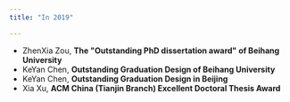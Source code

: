 ```yaml
---
title: "In 2019"

---
```


- ZhenXia Zou, **The "Outstanding PhD dissertation award" of Beihang University**
- KeYan Chen, **Outstanding Graduation Design of Beihang University**
- KeYan Chen, **Outstanding Graduation Design in Beijing**
- Xia Xu, **ACM China (Tianjin Branch) Excellent Doctoral Thesis Award**
